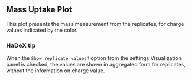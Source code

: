 ## Mass Uptake Plot

This plot presents the mass measurement from the replicates, for charge values indicated by the color.

### HaDeX tip

When the `Show replicate values?` option from the settings Visualization panel is checked, the values are shown in aggregated form for replicates, without the information on charge value.
